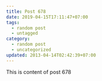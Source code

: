 ```yaml
---
title: Post 678
date: 2019-04-15T17:11:47+07:00
tags:
  - random post
  - untagged
category:
  - random post
  - uncategorized
updated: 2013-04-14T02:42:39+07:00
---
```

This is content of post 678
